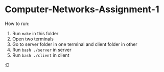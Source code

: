 # Computer-Networks-Assignment-1

How to run:

1. Run ```make``` in this folder
3. Open two terminals
4. Go to server folder in one terminal and client folder in other
5. Run ```bash ./server``` in server
6. Run ```bash ./client``` in client

:D

